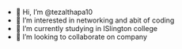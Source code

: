 - 👋 Hi, I’m @tezalthapa10
- 👀 I’m interested in networking and abit of coding
- 🌱 I’m currently studying in ISlington college
- 💞️ I’m looking to collaborate on company


<!---
tezalthapa10/tezalthapa10 is a ✨ special ✨ repository because its `README.md` (this file) appears on your GitHub profile.
You can click the Preview link to take a look at your changes.
--->
